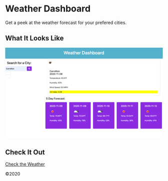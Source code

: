 # Weather Dashboard
Get a peek at the weather forecast for your prefered cities.

## What It Looks Like
![weather-dashboard](weather-dashboard-screencap.png)

## Check It Out
[Check the Weather](https://angelia-collins.github.io/weather-dashboard/)

©2020
